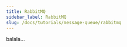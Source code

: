 ```yaml
---
title: RabbitMQ 
sidebar_label: RabbitMQ
slug: /docs/tutorials/message-queue/rabbitmq
---
```

balala...